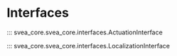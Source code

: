 # Interfaces

::: svea_core.svea_core.interfaces.ActuationInterface

::: svea_core.svea_core.interfaces.LocalizationInterface
